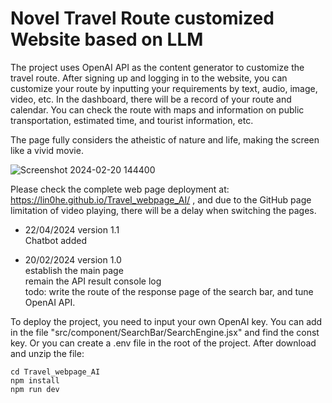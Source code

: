 # Novel Travel Route customized Website based on LLM

The project uses OpenAI API as the content generator to customize the travel route. After signing up and logging in to the website, you can customize your route by inputting your requirements by text, audio, image, video, etc. In the dashboard, there will be a record of your route and calendar. You can check the route with maps and information on public transportation, estimated time, and tourist information, etc. 

The page fully considers the atheistic of nature and life, making the screen like a vivid movie. 

![Screenshot 2024-02-20 144400](https://github.com/Lin0He/Travel_webpage_AI/assets/104896569/4f89e8c7-d9a5-447b-b914-4054adf9dcd6)


Please check the complete web page deployment at: https://lin0he.github.io/Travel_webpage_AI/ , and due to the GitHub page limitation of video playing, there will be a delay when switching the pages.
- 22/04/2024 version 1.1 </br>
 Chatbot added </br>

- 20/02/2024 version 1.0 </br>
  establish the main page</br>
  remain the API result console log</br>
  todo: write the route of the response page of the search bar, and tune OpenAI API.

To deploy the project, you need to input your own OpenAI key. You can add in the file "src/component/SearchBar/SearchEngine.jsx" and find the const key. Or you can create a .env file in the root of the project.
After download and unzip the file:
```
cd Travel_webpage_AI
npm install
npm run dev
```
